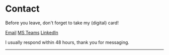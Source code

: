 # Contact

Before you leave, don't forget to take my (digital) card!
<div class="button">
<a href="mailto:chau6054@mylaurier.ca"><span>Email</span></a>
<a href="https://teams.microsoft.com"><span>MS Teams</span></a>
<a href="https://www.linkedin.com/in/emilyy-chau"><span>LinkedIn</span></a>
</div>

I usually respond within 48 hours, thank you for messaging.

---